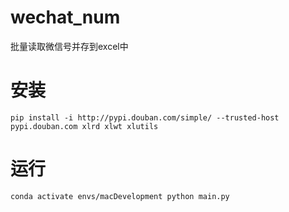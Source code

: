 # wechat_num
批量读取微信号并存到excel中

# 安装
`
pip install -i http://pypi.douban.com/simple/ --trusted-host pypi.douban.com xlrd xlwt xlutils
`

# 运行
`
conda activate envs/macDevelopment
python main.py
`
